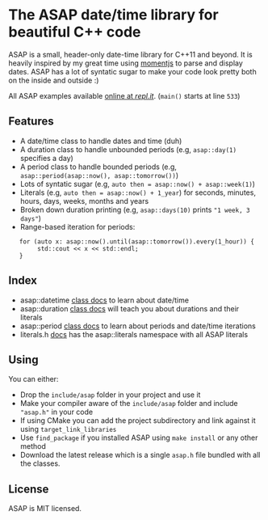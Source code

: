 # The ASAP date/time library for beautiful C++ code

ASAP is a small, header-only date-time library for C++11 and beyond. It is heavily inspired by my great time using [momentjs](momentjs.com) to parse and display dates. ASAP has a lot of syntatic sugar to make your code look pretty both on the inside and outside :)

All ASAP examples available [online at _repl.it_](https://repl.it/@mobius3/asapexamples). (`main()` starts at line `533`)

## Features

- A date/time class to handle dates and time (duh)
- A duration class to handle unbounded periods (e.g, `asap::day(1)` specifies a day)
- A period class to handle bounded periods (e.g, `asap::period(asap::now(), asap::tomorrow())`)
- Lots of syntatic sugar (e.g, `auto then = asap::now() + asap::week(1)`)
- Literals (e.g, `auto then = asap::now() + 1_year`) for seconds, minutes, hours, days, weeks, months and years
- Broken down duration printing (e.g, `asap::days(10)` prints `"1 week, 3 days"`)
- Range-based iteration for periods:
```
   for (auto x: asap::now().until(asap::tomorrow()).every(1_hour)) {
        std::cout << x << std::endl;
   }
```

## Index

- asap::datetime [class docs](http://mobius3.github.io/asap/api/classasap_1_1datetime.html) to learn about date/time
- asap::duration [class docs](http://mobius3.github.io/asap/api/classasap_1_1duration.html) will teach you about durations and their literals
- asap::period [class docs](http://mobius3.github.io/asap/api/classasap_1_1period.html) to learn about periods and date/time iterations
- literals.h [docs](http://mobius3.github.io/asap/api/literals_8h_source.html) has the asap::literals namespace with all ASAP literals

## Using

You can either:

- Drop the `include/asap` folder in your project and use it
- Make your compiler aware of the `include/asap` folder and include `"asap.h"` in your code
- If using CMake you can add the project subdirectory and link against it using `target_link_libraries`
- Use `find_package` if you installed ASAP using `make install` or any other method
- Download the latest release which is a single `asap.h` file bundled with all the classes.

## License

ASAP is MIT licensed.
